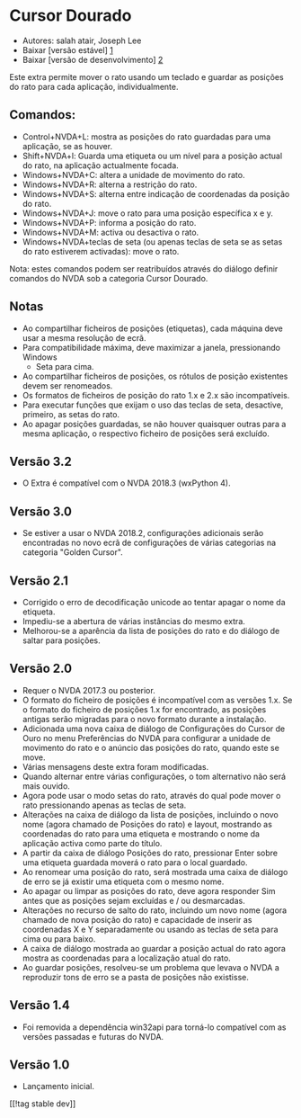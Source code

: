 # Cursor Dourado #

* Autores: salah atair, Joseph Lee
* Baixar [versão estável] [1]
* Baixar [versão de desenvolvimento] [2]

Este extra permite mover o rato usando um teclado e guardar as posições do
rato para cada aplicação, individualmente.

## Comandos:

* Control+NVDA+L: mostra as posições do rato guardadas para uma aplicação,
  se as houver.
* Shift+NVDA+l: Guarda uma etiqueta ou um nível para a posição actual do
  rato, na aplicação actualmente focada. 
* Windows+NVDA+C: altera a unidade de movimento do rato.
* Windows+NVDA+R: alterna a restrição do rato.
* Windows+NVDA+S: alterna entre indicação de coordenadas da posição do rato.
* Windows+NVDA+J: move o rato para uma posição específica x e y.
* Windows+NVDA+P: informa a posição do rato.
* Windows+NVDA+M: activa ou desactiva o rato.
* Windows+NVDA+teclas de seta (ou apenas teclas de seta se as setas do rato
  estiverem activadas): move o rato.

Nota: estes comandos podem ser reatribuídos através do diálogo definir
comandos do NVDA sob a categoria Cursor Dourado.

## Notas

* Ao compartilhar ficheiros de posições (etiquetas), cada máquina deve usar
  a mesma resolução de ecrã.
* Para compatibilidade máxima, deve maximizar a janela, pressionando Windows
  + Seta para cima.
* Ao compartilhar ficheiros de posições, os rótulos de posição existentes
  devem ser renomeados.
* Os formatos de ficheiros de posição do rato 1.x e 2.x são incompatíveis.
* Para executar funções que exijam o uso das teclas de seta, desactive,
  primeiro, as setas do rato.
* Ao apagar posições guardadas, se não houver quaisquer outras para a mesma
  aplicação, o respectivo ficheiro de posições será excluído.

## Versão 3.2

* O Extra é compatível com o  NVDA 2018.3 (wxPython 4).

## Versão 3.0

* Se estiver a usar o NVDA 2018.2, configurações adicionais serão
  encontradas no novo ecrã de configurações de várias categorias na
  categoria "Golden Cursor".

## Versão 2.1

* Corrigido o erro de decodificação unicode ao tentar apagar o nome da
  etiqueta.
* Impediu-se a abertura de várias instâncias do mesmo extra.
* Melhorou-se a aparência da lista de posições do rato e do diálogo de
  saltar para posições. 

## Versão 2.0

* Requer o NVDA 2017.3 ou posterior.
* O formato do ficheiro de posições é incompatível com as versões 1.x. Se o
  formato do ficheiro de posições 1.x for encontrado, as posições antigas
  serão migradas para o novo formato durante a instalação.
* Adicionada uma nova caixa de diálogo de Configurações do Cursor de Ouro no
  menu Preferências do NVDA para configurar a unidade de movimento do rato e
  o anúncio das posições do rato, quando este se move.
* Várias mensagens deste extra foram modificadas.
* Quando alternar entre várias configurações, o tom alternativo não será
  mais ouvido.
* Agora pode usar o modo setas do rato, através do qual pode mover o rato
  pressionando apenas as teclas de seta.
* Alterações na caixa de diálogo da lista de posições, incluindo o novo nome
  (agora chamado de Posições do rato) e layout, mostrando as coordenadas do
  rato para uma etiqueta e mostrando o nome da aplicação activa como parte
  do título.
* A partir da caixa de diálogo Posições do rato, pressionar Enter sobre uma
  etiqueta guardada moverá o rato para o local guardado.
* Ao renomear uma posição do rato, será mostrada uma caixa de diálogo de
  erro se já existir uma etiqueta com o mesmo nome.
* Ao apagar ou limpar as posições do rato, deve agora responder Sim antes
  que as posições sejam excluídas e / ou desmarcadas.
* Alterações no recurso de salto do rato, incluindo um novo nome (agora
  chamado de nova posição do rato) e capacidade de inserir as coordenadas X
  e Y separadamente ou usando as teclas de seta para cima ou para baixo.
* A caixa de diálogo mostrada ao guardar a posição actual do rato agora
  mostra as coordenadas para a localização atual do rato.
* Ao guardar posições, resolveu-se  um problema que levava o NVDA a
  reproduzir tons de erro se a pasta de posições não existisse.

## Versão 1.4

* Foi removida a dependência win32api para torná-lo compatível com as
  versões passadas e futuras do NVDA.

## Versão 1.0

* Lançamento inicial.

[[!tag stable dev]]

[1]: https://addons.nvda-project.org/files/get.php?file=gc

[2]: https://addons.nvda-project.org/files/get.php?file=gc-dev
